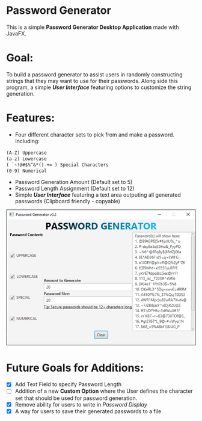 # Password Generator


This is a simple **Password Generator Desktop Application** made with JavaFX.

# Goal:
To build a password generator to assist users in randomly constructing strings that they may want to use for their passwords.
Along side this program, a simple ***User Interface*** featuring options to customize the string generation. 

# Features:

  - Four different character sets to pick from and make a password. Including:
  ``` 
(A-Z) Uppercase 
(a-z) Lowercase
( `~!@#$%^&*()-+= ) Special Characters
(0-9) Numerical
```
  - Password Generation Amount (Default set to 5)
  - Password Length Assignment (Default set to 12)
  - Simple ***User Interface*** featuring a text area outputing all generated passwords (Clipboard friendly - copyable)
  
![](images/PassGenCapture.png)

# Future Goals for Additions: 
- [x] Add Text Field to specify Password Length
- [ ] Addition of a new **Custom Option** where the User defines the character set that should be used for password generation.
- [x] Remove ability for users to write in *Password Display*
- [x] A way for users to save their generated passwords to a file
